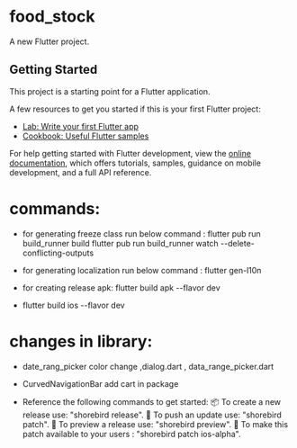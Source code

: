 # food_stock

A new Flutter project.

## Getting Started

This project is a starting point for a Flutter application.

A few resources to get you started if this is your first Flutter project:

- [Lab: Write your first Flutter app](https://docs.flutter.dev/get-started/codelab)
- [Cookbook: Useful Flutter samples](https://docs.flutter.dev/cookbook)

For help getting started with Flutter development, view the
[online documentation](https://docs.flutter.dev/), which offers tutorials,
samples, guidance on mobile development, and a full API reference.

# commands:

- for generating freeze class run below command :
  flutter pub run build_runner build
  flutter pub run build_runner watch --delete-conflicting-outputs

- for generating localization run below command :
  flutter gen-l10n

- for creating release apk:
  flutter build apk --flavor dev
- flutter build ios --flavor dev

# changes in library:

- date_rang_picker color change ,dialog.dart , data_range_picker.dart
- CurvedNavigationBar add cart in package

- Reference the following commands to get started:
  📦 To create a new release use: "shorebird release".
  🚀 To push an update use: "shorebird patch".
  👀 To preview a release use: "shorebird preview".
  🚀 To make this patch available to your users : "shorebird patch ios-alpha".
